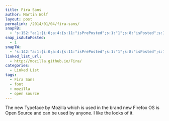 ```yaml
---
title: Fira Sans
author: Martin Wolf
layout: post
permalink: /2014/01/04/fira-sans/
snapFB:
  - 's:152:"a:1:{i:0;a:4:{s:11:"isPrePosted";s:1:"1";s:8:"isPosted";s:1:"1";s:4:"pgID";s:28:"1607117196_10201271555143380";s:5:"pDate";s:19:"2014-01-04 16:31:25";}}";'
snap_isAutoPosted:
  - 1
snapTW:
  - 's:142:"a:1:{i:0;a:4:{s:11:"isPrePosted";s:1:"1";s:8:"isPosted";s:1:"1";s:4:"pgID";s:18:"419506366026633216";s:5:"pDate";s:19:"2014-01-04 16:31:26";}}";'
linked_list_url:
  - http://mozilla.github.io/Fira/
categories:
  - Linked List
tags:
  - Fira Sans
  - font
  - mozilla
  - open source
---
```

The new Typeface by Mozilla which is used in the brand new Firefox OS is Open Source and can be used by anyone. I like the looks of it.